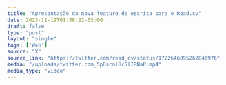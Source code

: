 ```yaml
---
title: "Apresentação da nova feature de escrita para o Read.cv"
date: 2023-11-19T01:58:22-03:00
draft: false
type: "post"
layout: "single"
tags: ['Web']
source: "X"
source_link: "https://twitter.com/read_cv/status/1722646095262846976"
media: "/uploads/twitter.com_5pDscniBc5lIRNaP.mp4"
media_type: "video"
---
```


